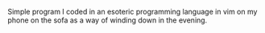 Simple program I coded in an esoteric programming language in vim on my phone on the sofa as a way of winding down in the evening.
